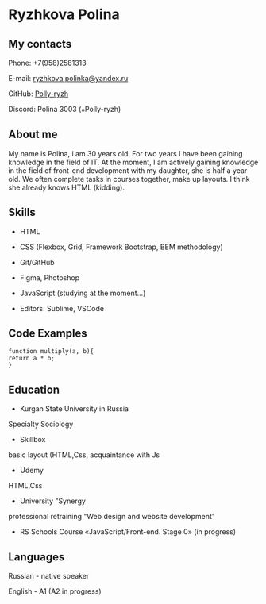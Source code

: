 
# Ryzhkova Polina

## My contacts

Phone: +7(958)2581313


E-mail: ryzhkova.polinka@yandex.ru


GitHub: [Polly-ryzh](https://github.com/Polly-ryzh/)


Discord: Polina 3003 (๑Polly-ryzh)

## About me
My name is Polina, i am 30 years old. For two years I have been gaining knowledge in the field of IT. At the moment, I am actively gaining knowledge in the field of front-end development with my daughter, she is half a year old. We often complete tasks in courses together, make up layouts. I think she already knows HTML (kidding).

## Skills
* HTML


* CSS (Flexbox, Grid, Framework Bootstrap, BEM methodology)


* Git/GitHub


* Figma, Photoshop

* JavaScript (studying at the moment...)

* Editors: Sublime, VSCode

## Code Examples
```
function multiply(a, b){
return a * b;
}
```
## Education
* Kurgan State University in Russia


Specialty Sociology


* Skillbox


basic layout (HTML,Css, acquaintance with Js


* Udemy


HTML,Css


* University "Synergy


professional retraining "Web design and website development"


* RS Schools Course «JavaScript/Front-end. Stage 0» (in progress)

## Languages
Russian - native speaker


English - A1 (A2 in progress)
